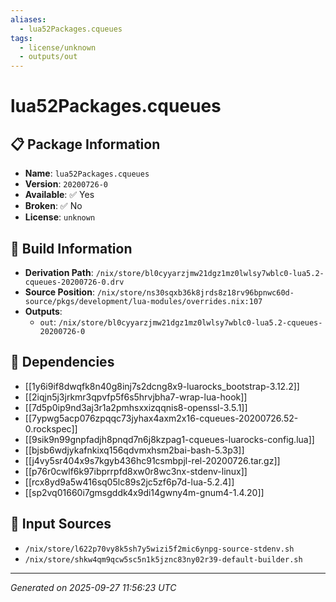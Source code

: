 ```yaml
---
aliases:
  - lua52Packages.cqueues
tags:
  - license/unknown
  - outputs/out
---
```


# lua52Packages.cqueues

## 📋 Package Information

- **Name**: `lua52Packages.cqueues`
- **Version**: `20200726-0`
- **Available**: ✅ Yes
- **Broken**: ✅ No
- **License**: `unknown`

## 🔧 Build Information

- **Derivation Path**: `/nix/store/bl0cyyarzjmw21dgz1mz0lwlsy7wblc0-lua5.2-cqueues-20200726-0.drv`
- **Source Position**: `/nix/store/ns30sqxb36k8jrds8z18rv96bpnwc60d-source/pkgs/development/lua-modules/overrides.nix:107`
- **Outputs**:
  - `out`:  `/nix/store/bl0cyyarzjmw21dgz1mz0lwlsy7wblc0-lua5.2-cqueues-20200726-0`

## 🔗 Dependencies

- [[1y6i9if8dwqfk8n40g8inj7s2dcng8x9-luarocks_bootstrap-3.12.2]]
- [[2iqjn5j3jrkmr3qpvfp5f6s5hrvjbha7-wrap-lua-hook]]
- [[7d5p0ip9nd3aj3r1a2pmhsxxizqqnis8-openssl-3.5.1]]
- [[7ypwg5acp076zpqqc73jyhax4axm2x16-cqueues-20200726.52-0.rockspec]]
- [[9sik9n99gnpfadjh8pnqd7n6j8kzpag1-cqueues-luarocks-config.lua]]
- [[bjsb6wdjykafnkixq156qdvmxhsm2bai-bash-5.3p3]]
- [[j4vy5sr404x9s7kgyb436hc91csmbpjl-rel-20200726.tar.gz]]
- [[p76r0cwlf6k97ibprrpfd8xw0r8wc3nx-stdenv-linux]]
- [[rcx8yd9a5w416sq05lc89s2jc5zf6p7d-lua-5.2.4]]
- [[sp2vq01660i7gmsgddk4x9di14gwny4m-gnum4-1.4.20]]

## 📁 Input Sources

- `/nix/store/l622p70vy8k5sh7y5wizi5f2mic6ynpg-source-stdenv.sh`
- `/nix/store/shkw4qm9qcw5sc5n1k5jznc83ny02r39-default-builder.sh`

---
*Generated on 2025-09-27 11:56:23 UTC*
